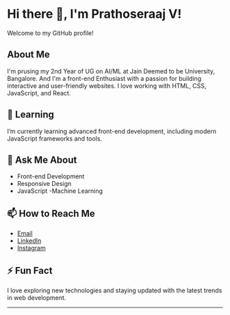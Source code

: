 # Hi there 👋, I'm Prathoseraaj V!

Welcome to my GitHub profile!

## About Me
I'm prusing my 2nd Year of UG on AI/ML at Jain Deemed to be University, Bangalore.
And I'm a front-end Enthusiast with a passion for building interactive and user-friendly websites. I love working with HTML, CSS, JavaScript, and React. 

## 🌱 Learning
I’m currently learning advanced front-end development, including modern JavaScript frameworks and tools.

## 💬 Ask Me About
- Front-end Development
- Responsive Design
- JavaScript
-Machine Learning

## 📫 How to Reach Me
- [Email](mailto:prathoseraaj0312@gmail.com)
- [LinkedIn]((https://www.linkedin.com/in/prathoseraaj-v-10b5972a4))
- [Instagram](https://www.instagram.com/prathose_10_/)

## ⚡ Fun Fact
I love exploring new technologies and staying updated with the latest trends in web development.

---

